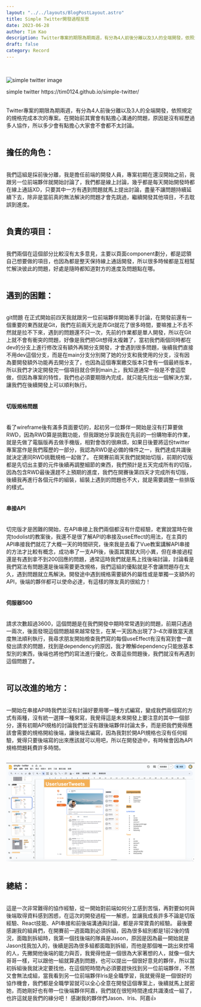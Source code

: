 ```yaml
---
layout: "../../layouts/BlogPostLayout.astro"
title: Simple Twitter開發過程反思
date: 2023-06-28
author: Tim Kao
description: Twitter專案的期限為期兩週，有分為4人前後分離以及3人的全端開發，依照規定的規格完成本次的專案...
draft: false
category: Record
---
```


<br/>


![simple twitter image](/src/assets/images/twitter.gif)
<p class="text-center text-sm">simple twitter https://tim0124.github.io/simple-twitter/</p>
<br/>
Twitter專案的期限為期兩週，有分為4人前後分離以及3人的全端開發，依照規定的規格完成本次的專案。在開始前其實會有點擔心溝通的問題，原因是沒有經歷過多人協作，所以多少會有點擔心大家會不會都不太討論。

<br/>
<br/>

## 擔任的角色：
<br/>
我們這組是採前後分離，我是擔任前端的開發人員，專案初期在還沒開始之前，我跟另一位前端夥伴就開始討論了，我們都是線上討論，幾乎都是每天開始開發時都在線上通話XD，只要其中一方有遇到問題就馬上提出討論，盡量不讓問題持續延續下去，除非是當前真的無法解決的問題才會先跳過，繼續開發其他項目，不去耽誤到進度。
<br/>
<br/>

## 負責的項目：
<br/>
我們兩個在這個部分比較沒有太多意見，主要以頁面component劃分，都是認領自己想要做的項目，也因為都是整天保持線上通話開發，所以很多時候都是互相幫忙解決彼此的問題，好處是隨時都知道對方的進度及問題點在哪。
<br/>
<br/>

## 遇到的困難：
<br/>
git問題
在正式開始前四天我就跟另一位前端夥伴開始著手討論，在開發前還有一個重要的東西就是Git，我們在前兩天光是弄Git就花了很多時間，要嘛推上不去不然就是拉不下來，遇到的問題還不只一次，先前的作業都是單人開發，所以在Git上就不會有衝突的問題，好像是我們把Git想得太複雜了，當初我們兩個同時都在dev的分支上進行修改沒有額外再開分支開發，才會遇到很多問題，後續我們直接不用dev這個分支，而是在main分支分別開了她的分支和我使用的分支，沒有因為要開發額外功能再去開分支了，也因為這個專案繳交版本只會有一個最終版本，所以我們才決定開發完一個項目就合併到main上，我知道通常一般是不會這麼做，但因為專案的特性，我們也必須要期限內完成，就只能先找出一個解決方案，讓我們在後續開發上可以順利執行。
<br/>
<br/>

#### **切版規格問題**
<br/>
看了wireframe後有滿多頁面要切的，起初另一位夥伴一開始是沒有打算要做RWD，因為RWD算是挑戰功能，但我跟她分享說我在先前的一份購物車的作業，就是先做了電腦版再去做手機版，相對會改的很麻煩，如果日後要將這份twitter專案當作是我們履歷的一部分，我認為RWD是必備的條件之一，我們達成共識後就決定連同RWD挑戰規格一起做了。
在開賽前兩天我們就開始切版，前期的切版都是先切出主要的元件後續再調整細節的東西，我們預計是五天完成所有的切版，因為包含RWD最後還趕不上預期的進度，我們在開賽後第四天才完成所有切版，後續我再進行各個元件的組裝，組裝上遇到的問題也不大，就是需要調整一些排版的樣式。
<br/>
<br/>

#### **串接API**
<br/>
切完版才是困難的開始，在API串接上我們兩個都沒有什麼經驗，老實說當時在做完todolist的教案後，我還不是很了解API的串接及useEffect的用法，在主頁的API串接我們就花了大概一天的時間研究，後來我是去看了Vue教案講解API串接的方法才比較有概念，成功串了一支API後，後面其實就大同小異，但在串接過程還是有遇到拿不到200回應的問題，通常這時我們就是馬上找後端討論，討論看是我們寫法有問題還是後端需要更改規格，我們這組的優點就是不會讓問題存在太久，遇到問題就立馬解決。開發途中遇到規格需要額外的屬性或是單獨一支額外的API，後端的夥伴都可以使命必達，有這樣的隊友真的很給力！
<br/>
<br/>

#### **伺服器500**
<br/>
請求次數超過3600，這個問題是在我們開發中期時常常遇到的問題，前期只遇過一兩次，後面發現這個問題越來越常發生，在某一天因為出現了3–4次導致當天進度無法順利執行，我尋求朋友開始檢查我們寫的每個useEffect有沒有寫到會一直發出請求的問題，找到是dependency的原因，我才瞭解dependency只能放基本型別的東西，後端也將他們的寫法進行優化，改善這些問題後，我們就沒有再遇到這個問題了。
<br/>
<br/>

## 可以改進的地方：
<br/>
一開始在串接API時我們並沒有討論好要用哪一種方式編寫，變成我們兩個寫的方式有兩種，沒有統一選擇一種來寫，我覺得這是未來開發上要注意的其中一個部分，還有初期API規格的討論我們並沒有跟後端夥伴討論太多，而是把我們覺得應該會需要的規格開給後端，讓後端去編寫，因為我對於開API規格也沒有任何經驗，覺得只要後端寫的出來應該就可以用吧，所以在開發途中，有時候會因為API規格問題耗費許多時間。
<br/>
<br/>

![simple twitter dev api](/src/assets/images/twitter-API.png)
<br/>
<br/>

## 總結：
<br/>
這是一次非常難得的協作經驗，從一開始對前端如何分工感到苦惱，再對要如何與後端取得資料感到困惑，在這次的開發過程一一解惑，並讓我成長許多不論是切版經驗、React技能、API串接和前後端溝通與討論，都是非常寶貴的經驗。
最後要感謝我的組員們，在開賽前一週面臨到必須拆組，因為很多組別都是1前2後的情況，面臨到拆組時，我第一個找後端的隊員是Jason，原因是因為最一開始就是Jason找我加入的，後續是因為很多組都面臨到拆組，而他是那個唯一跳出來控場的人，先撇開他後端的能力與否，我覺得他是一個很為大家著想的人，就像一個大哥哥一樣，可以跟他一組就算遇到問題，也可以提出一個很好意見的夥伴，所以當初拆組後我就決定要找他，在這個短時間內必須要趕快找到另一位前端夥伴，不然又會無法成組，當我看到另一位前端夥伴Iris是全職學習，我就覺得是一個很好的協作機會，我們都是全職學習就可以全心全意在開發這個專案上，後續就馬上就密她，而她剛好也有帶一位後端夥伴阿嘉，我們就在很短時間達成共識湊成一組了，也許這就是我們的緣分吧！ 感謝我的夥伴們Jason、Iris、阿嘉👍

